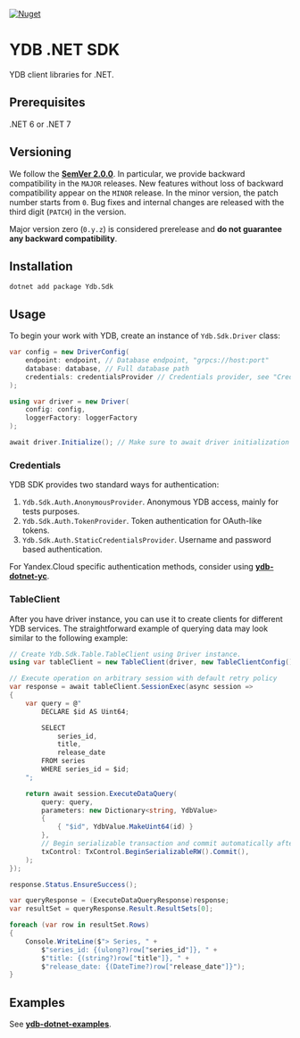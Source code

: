 [![Nuget](https://img.shields.io/nuget/v/Ydb.Sdk)](https://www.nuget.org/packages/Ydb.Sdk/)

# YDB .NET SDK
YDB client libraries for .NET.

## Prerequisites
.NET 6 or .NET 7

## Versioning

We follow the **[SemVer 2.0.0](https://semver.org)**. In particular, we provide backward compatibility in the `MAJOR` releases. New features without loss of backward compatibility appear on the `MINOR` release. In the minor version, the patch number starts from `0`. Bug fixes and internal changes are released with the third digit (`PATCH`) in the version.

Major version zero (`0.y.z`) is considered prerelease and **do not guarantee any backward compatibility**.

## Installation

```
dotnet add package Ydb.Sdk
```

## Usage

To begin your work with YDB, create an instance of `Ydb.Sdk.Driver` class:
```c#
var config = new DriverConfig(
    endpoint: endpoint, // Database endpoint, "grpcs://host:port"
    database: database, // Full database path
    credentials: credentialsProvider // Credentials provider, see "Credentials" section
);

using var driver = new Driver(
    config: config,
    loggerFactory: loggerFactory
);

await driver.Initialize(); // Make sure to await driver initialization
```

### Credentials
YDB SDK provides two standard ways for authentication:
1) `Ydb.Sdk.Auth.AnonymousProvider`. Anonymous YDB access, mainly for tests purposes.
2) `Ydb.Sdk.Auth.TokenProvider`. Token authentication for OAuth-like tokens.
3) `Ydb.Sdk.Auth.StaticCredentialsProvider`. Username and password based authentication.

For Yandex.Cloud specific authentication methods, consider using **[ydb-dotnet-yc](https://github.com/ydb-platform/ydb-dotnet-yc)**.

### TableClient
After you have driver instance, you can use it to create clients for different YDB services. The straightforward example of querying data may look similar to the following example:

```c#
// Create Ydb.Sdk.Table.TableClient using Driver instance.
using var tableClient = new TableClient(driver, new TableClientConfig());

// Execute operation on arbitrary session with default retry policy
var response = await tableClient.SessionExec(async session =>
{
    var query = @"
        DECLARE $id AS Uint64;

        SELECT
            series_id,
            title,
            release_date
        FROM series
        WHERE series_id = $id;
    ";

    return await session.ExecuteDataQuery(
        query: query,
        parameters: new Dictionary<string, YdbValue>
        {
            { "$id", YdbValue.MakeUint64(id) }
        },
        // Begin serializable transaction and commit automatically after query execution
        txControl: TxControl.BeginSerializableRW().Commit(),
    );
});

response.Status.EnsureSuccess();

var queryResponse = (ExecuteDataQueryResponse)response;
var resultSet = queryResponse.Result.ResultSets[0];

foreach (var row in resultSet.Rows)
{
    Console.WriteLine($"> Series, " +
        $"series_id: {(ulong?)row["series_id"]}, " +
        $"title: {(string?)row["title"]}, " +
        $"release_date: {(DateTime?)row["release_date"]}");
}
```

## Examples

See **[ydb-dotnet-examples](https://github.com/ydb-platform/ydb-dotnet-examples)**.
